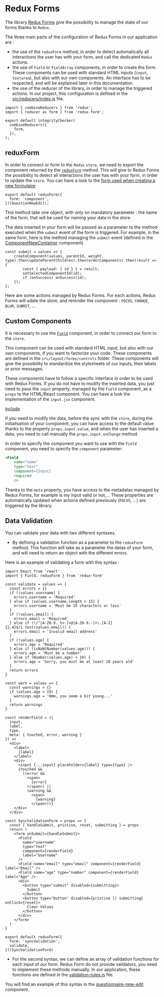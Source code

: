 # Redux Forms

The library [Redux Forms](http://redux-form.com/7.0.3/) give the possibility to manage the state of our forms thanks to `Redux`. 

The three main parts of the configuration of Redux Forms in our application are : 

- the use of the `reduxForm` method, in order to detect automatically all interactions the user has with your form, and call the dedicated `Redux` actions. 
- the use of `Field` or `FieldArray` components, in order to create the form. These components can be used with standard HTML inputs (`input`, `textarea`), but also with our own components. An interface has to be respected, and will be explained later in this documentation. 
- the use of the reducer of the library, in order to manage the triggered actions. In our project, this configuration is defined in the [src/reducers/index.js](https://github.com/InseeFr/Pogues/blob/zenika-dev/src/reducers/index.js) file.

```
import { combineReducers } from 'redux';
import { reducer as form } from 'redux-form';

export default integrityChecker(
  combineReducers({
    form,
  }),
);
```

## reduxForm

In order to connect or form to the `Redux` `store`, we need to export the component returned by the [`reduxForm`](http://redux-form.com/7.0.3/docs/api/ReduxForm.md/) method. This will give to Redux Forms the possibility to detect all interactions the user has with your form, in order to update the `store`. You can have a look to the [form used when creating a new formulaire](https://github.com/InseeFr/Pogues/blob/zenika-dev/src/questionnaire/components/component/component-new-edit.jsx)

```
export default reduxForm({
  form: 'component',
})(QuestionNewEdit);
```

This method take one object, with only on mandatory parameter : the name of the form, that will be used for naming your data in the store. 

The data inserted in your form will be passed as a parameter to the method executed when the `submit` event of the form is triggered. For example, in the same form, here is the method managing the `submit` event  (defined in the  [ComponentNewContainer](https://github.com/InseeFr/Pogues/blob/zenika-dev/src/questionnaire/containers/component/component-new.jsx) component)

```
const submit = values => {
    createComponent(values, parentId, weight, type).then(updateParentChildren).then(orderComponents).then(result => {
        const { payload: { id } } = result;
        setSelectedComponentId(id);
        if (onSuccess) onSuccess(id);
    });
};
```

Here are some actions managed by Redux Forms. For each actions, Redux Forms will udate the store, and rerender the component : `FOCUS`, `CHANGE`, `BLUR`, `SUBMIT`, ...

## Custom Components

It is necessary to use the [`Field`](http://redux-form.com/7.0.3/docs/api/Field.md/) component, in order to connect our form to the `store`. 

This component can be used with standard HTML input, but also with our own components, if you want to factorize your code. These components are defined in the `src/layout/forms/controls` folder. These components will give the possibility to standardize the stylesheets of our inputs, their labels or error messages. 

These components have to follow a specific interface in order to be used with Redux Forms. 
If you do not have to modify the inserted data, you just need to pass the `input` property, managed by the `Field` component, as a `props` to the HTML/React component. You can have a look the implementation of the `input.jsx` component.

[include](../../../../src/layout/forms/controls/input.jsx)

If you need to modify the data, before the sync with the `store`, during the initialisation of your component, you can have access to the default value thanks to the property `props.input.value`, and when the user has inserted a data, you need to call manually the `props.input.onChange` method.

In order to specify the component you want to use with the `Field` component, you need to specify the `component` parameter:

```html
<Field
    name="name"
    type="text"
    component={Input}
    required
    />
```

Thanks to the `meta` property, you have access to the metadatas managed by Redux Forms, for example is my input valid or not,... These properties are automatically updated when actions defined previously (`FOCUS`, ...) are triggered by the library. 

## Data Validation

You can validate your data with two different syntaxes. 

- By defining a validation function as a parameter to the `reduxForm` method. This function will take as a parameter the datas of your form, and will need to return an object with the different errors.

Here is an example of validating a form with this syntax : 

```
import React from 'react'
import { Field, reduxForm } from 'redux-form'

const validate = values => {
  const errors = {}
  if (!values.username) {
    errors.username = 'Required'
  } else if (values.username.length > 15) {
    errors.username = 'Must be 15 characters or less'
  }
  if (!values.email) {
    errors.email = 'Required'
  } else if (!/^[A-Z0-9._%+-]+@[A-Z0-9.-]+\.[A-Z]{2,4}$/i.test(values.email)) {
    errors.email = 'Invalid email address'
  }
  if (!values.age) {
    errors.age = 'Required'
  } else if (isNaN(Number(values.age))) {
    errors.age = 'Must be a number'
  } else if (Number(values.age) < 18) {
    errors.age = 'Sorry, you must be at least 18 years old'
  }
  return errors
}

const warn = values => {
  const warnings = {}
  if (values.age < 19) {
    warnings.age = 'Hmm, you seem a bit young...'
  }
  return warnings
}

const renderField = ({
  input,
  label,
  type,
  meta: { touched, error, warning }
}) =>
  <div>
    <label>
      {label}
    </label>
    <div>
      <input {...input} placeholder={label} type={type} />
      {touched &&
        ((error &&
          <span>
            {error}
          </span>) ||
          (warning &&
            <span>
              {warning}
            </span>))}
    </div>
  </div>

const SyncValidationForm = props => {
  const { handleSubmit, pristine, reset, submitting } = props
  return (
    <form onSubmit={handleSubmit}>
      <Field
        name="username"
        type="text"
        component={renderField}
        label="Username"
      />
      <Field name="email" type="email" component={renderField} label="Email" />
      <Field name="age" type="number" component={renderField} label="Age" />
      <div>
        <button type="submit" disabled={submitting}>
          Submit
        </button>
        <button type="button" disabled={pristine || submitting} onClick={reset}>
          Clear Values
        </button>
      </div>
    </form>
  )
}

export default reduxForm({
  form: 'syncValidation',
  validate,
})(SyncValidationForm)
```

- For the second syntax, we can define an array of validation functions for each input of our form. Redux Form do not provide validators, you need to implement these methods manually. In our application, these fonctions are defined in the [validation-rules.js](https://github.com/InseeFr/Pogues/blob/zenika-dev/src/layout/forms/validation-rules.js) file.

You will find an example of this syntax in the [questionnaire-new-edit](https://github.com/InseeFr/Pogues/blob/zenika-dev/src/home/components/questionnaire-new-edit.jsx) component.